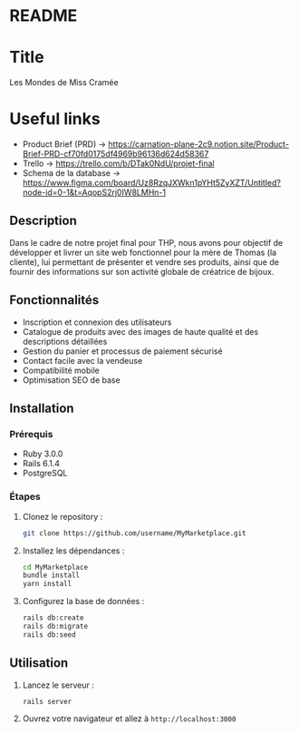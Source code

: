 # README

# Title
Les Mondes de Miss Cramée

# Useful links

- Product Brief (PRD) -> https://carnation-plane-2c9.notion.site/Product-Brief-PRD-cf70fd0175df4969b96136d624d58367
- Trello -> https://trello.com/b/DTak0NdU/projet-final
- Schema de la database -> https://www.figma.com/board/Uz8RzqJXWkn1pYHt5ZyXZT/Untitled?node-id=0-1&t=AqopS2rj0IW8LMHn-1

## Description
Dans le cadre de notre projet final pour THP, nous avons pour objectif de développer et livrer un site web fonctionnel pour la mère de Thomas (la cliente), lui permettant de présenter et vendre ses produits, ainsi que de fournir des informations sur son activité globale de créatrice de bijoux.


## Fonctionnalités
- Inscription et connexion des utilisateurs
- Catalogue de produits avec des images de haute qualité et des descriptions détaillées
- Gestion du panier et processus de paiement sécurisé
- Contact facile avec la vendeuse
- Compatibilité mobile
- Optimisation SEO de base

## Installation
### Prérequis
- Ruby 3.0.0
- Rails 6.1.4
- PostgreSQL

### Étapes
1. Clonez le repository :
    ```sh
    git clone https://github.com/username/MyMarketplace.git
    ```
2. Installez les dépendances :
    ```sh
    cd MyMarketplace
    bundle install
    yarn install
    ```
3. Configurez la base de données :
    ```sh
    rails db:create
    rails db:migrate
    rails db:seed
    ```

## Utilisation
1. Lancez le serveur :
    ```sh
    rails server
    ```
2. Ouvrez votre navigateur et allez à `http://localhost:3000`
